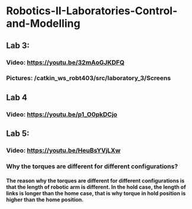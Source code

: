 # Robotics-II-Laboratories-Control-and-Modelling
## Lab 3: 
###  Video: https://youtu.be/32mAoGJKDFQ
###  Pictures: /catkin_ws_robt403/src/laboratory_3/Screens
## Lab 4
###  Video: https://youtu.be/p1_O0pkDCjo
## Lab 5:
###  Video: https://youtu.be/HeuBsYVjLXw
###  Why the torques are different for different configurations?
#### The reason why the torques are different for different configurations is that the length of robotic arm is different. In the hold case, the length of links is longer than the home case, that is why torque in hold position is higher than the home position.
